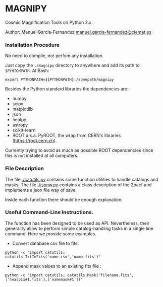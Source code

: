 # MAGNIPY

Cosmic Magnification Tools on Python 2.x.

Author: Manuel Garcia-Fernandez <manuel.garcia-fernandez@ciemat.es>

### Installation Procedure
No need to compile, nor perfom any installation.

Just copy the `./magnipy` directory to anywhere and add its path to `$PYHTONPATH`. At Bash:
```
export PYTHONPATH=${PYTHONPATH}:/somepath/magnipy
```
Besides the Python standard libraries the dependencies are:
* numpy
* scipy
* matplotlib
* json
* healpy
* astropy
* scikit-learn
* ROOT a.k.a. PyROOT, the wrap from CERN's libraries (https://root.cern.ch).

Currently trying to avoid as much as possible ROOT dependencies since this is not installed at all computers.

### File Description

The file [./catutils.py](./catutils.py) contains some function utilities to handle catalogs and masks.
The file [./jsonw.py](./json.py) contains a class description of the 2pacf and implements a json file way of save.

Inside each function there should be enough explanation.

### Useful Command-Line Instructions.

The function has been designed to be used as API. Nevertheless, their generality allow to perform simple catalog-handling tasks in a single line command. Here we provide some examples.

* Convert database csv file to fits:
```
python -c "import catutils; catutils.TxtToFits('name.csv','name.fits')"
```
* Append mask values to an existing fits file :
```
python -c "import catutils; catutils.Mask('filename.fits',['healpix#1.fits'],['namemask#1'])"
```
